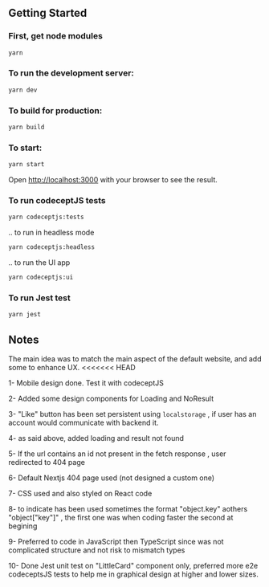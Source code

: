 ## Getting Started

### First, get node modules

```bash
yarn
```

### To run the development server:

```bash
yarn dev
```

### To build for production:

```bash
yarn build
```

### To start:

```bash
yarn start
```

Open [http://localhost:3000](http://localhost:3000) with your browser to see the result.

### To run codeceptJS tests

```bash
yarn codeceptjs:tests
```

.. to run in headless mode

```bash
yarn codeceptjs:headless
```

.. to run the UI app

```bash
yarn codeceptjs:ui
```

### To run Jest test

```bash
yarn jest
```

## Notes

The main idea was to match the main aspect of the default website, and add some to enhance UX.
<<<<<<< HEAD

1- Mobile design done. Test it with codeceptJS

2- Added some design components for Loading and NoResult

3- "Like" button has been set persistent using `localstorage` , if user has an account would communicate with backend it.

4- as said above, added loading and result not found

5- If the url contains an id not present in the fetch response , user redirected to 404 page

6- Default Nextjs 404 page used (not designed a custom one)

7- CSS used and also styled on React code

8- to indicate has been used sometimes the format "object.key" aothers "object["key"]" , the first one was when coding faster the second at begining

9- Preferred to code in JavaScript then TypeScript since was not complicated structure and not risk to mismatch types

10- Done Jest unit test on "LittleCard" component only, preferred more e2e codeceptsJS tests to help me in graphical design at higher and lower sizes.
